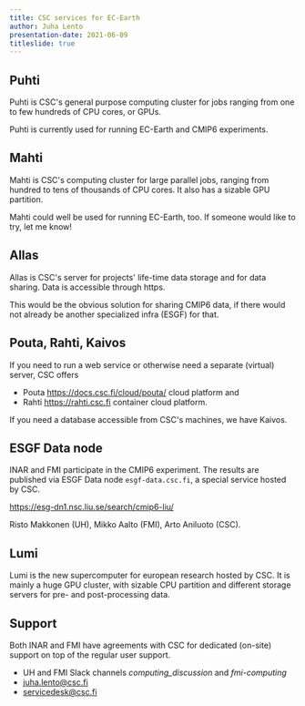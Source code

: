 ```yaml
---
title: CSC services for EC-Earth
author: Juha Lento
presentation-date: 2021-06-09
titleslide: true
---
```


## Puhti

Puhti is CSC's general purpose computing cluster for jobs ranging from one to
few hundreds of CPU cores, or GPUs.

Puhti is currently used for running EC-Earth and CMIP6 experiments.


## Mahti

Mahti is CSC's computing cluster for large parallel jobs, ranging from hundred
to tens of thousands of CPU cores. It also has a sizable GPU partition.

Mahti could well be used for running EC-Earth, too. If someone would like to
try, let me know!


## Allas

Allas is CSC's server for projects' life-time data storage and for data sharing.
Data is accessible through https.

This would be the obvious solution for sharing CMIP6 data, if there would not
already be another specialized infra (ESGF) for that.


## Pouta, Rahti, Kaivos

If you need to run a web service or otherwise need a separate (virtual) server,
CSC offers

- Pouta https://docs.csc.fi/cloud/pouta/
  cloud platform and
- Rahti https://rahti.csc.fi container cloud platform.

If you need a database accessible from CSC's machines, we have Kaivos.


## ESGF Data node

INAR and FMI participate in the CMIP6 experiment. The results are published via
ESGF Data node `esgf-data.csc.fi`, a special service hosted by CSC.

https://esg-dn1.nsc.liu.se/search/cmip6-liu/

Risto Makkonen (UH), Mikko Aalto (FMI), Arto Aniluoto (CSC).


## Lumi

Lumi is the new supercomputer for european research hosted by CSC. It is mainly
a huge GPU cluster, with sizable CPU partition and different storage servers for
pre- and post-processing data.


## Support

Both INAR and FMI have agreements with CSC for dedicated (on-site) support on
top of the regular user support.

- UH and FMI Slack channels *computing_discussion* and *fmi-computing* 
- [juha.lento@csc.fi](mailto:juha.lento@csc.fi)
- [servicedesk@csc.fi](mailto:servicedesk@csc.fi)
